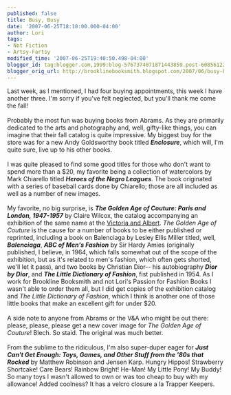 ```yaml
---
published: false
title: Busy, Busy
date: '2007-06-25T18:10:00.000-04:00'
author: Lori
tags:
- Not Fiction
- Artsy-Fartsy
modified_time: '2007-06-25T19:40:50.498-04:00'
blogger_id: tag:blogger.com,1999:blog-5767374071871443859.post-6085612233425556811
blogger_orig_url: http://brooklinebooksmith.blogspot.com/2007/06/busy-busy.html
---
```


Last week, as I mentioned, I had four buying appointments, this week I have another three. I'm sorry if you've felt neglected, but you'll thank me come the fall!<br /><br />Probably the most fun was buying books from Abrams. As they are primarily dedicated to the arts and photography and, well, gifty-like things, you can imagine that their fall catalog is quite impressive. My biggest buy for the store was for a new Andy Goldsworthy book titled <strong><em>Enclosure</em></strong>, which will, I'm quite sure, live up to his other books.<br /><br />I was quite pleased to find some good titles for those who don't want to spend more than a $20, my favorite being a collection of watercolors by Mark Chiarello titled <strong><em>Heroes of the Negro Leagues</em></strong>. The book originated with a series of baseball cards done by Chiarello; those are all included as well as a number of new images.<br /><br />My favorite, no big surprise, is <strong><em>The Golden Age of Couture: Paris and London, 1947-1957</em></strong> by Claire Wilcox, the catalog accompanying an exhibition of the same name at the <a href="http://www.vam.ac.uk/">Victoria and Albert</a>. <em>The Golden Age of Couture</em> is the cause for a number of books to be either published or reprinted, including a book on Balenciaga by Lesley Ellis Miller titled, well, <strong><em>Balenciaga</em></strong>, <strong><em>ABC of Men's Fashion</em></strong> by Sir Hardy Amies (originally published, I believe, in 1964, which falls somewhat out of the scope of the exhibition, but as it's related to men's fashion, which often gets shorted, we'll let it pass), and two books by Christian Dior-- his autobiography <em><strong>Dior by Dior</strong></em>, and <em><strong>The Little Dictionary of Fashion</strong></em>, fist published in 1954. As I work for Brookline Booksmith and not Lori's Passion for Fashion Books I wasn't able to order them all, but I did get copies of the exhibition catalog and <em>The Little Dictionary of Fashion</em>, which I think is another one of those little books that make an excellent gift for under $20.<br /><br />A side note to anyone from Abrams or the V&A who might be out there: please, please, please get a new cover image for <em>The Golden Age of Couture</em>! Blech. So staid. The original was much better.<br /><br />From the sublime to the ridiculous, I'm also super-duper eager for <strong><em>Just Can't Get Enough: Toys, Games, and Other Stuff from the '80s that Rocked</em></strong> by Matthew Robinson and Jensen Karp. Hungry Hippos! Strawberry Shortcake! Care Bears! Rainbow Bright! He-Man! My Little Pony! My Buddy! So many toys I wasn't allowed to own or was too cheap to buy with my allowance! Added coolness? It has a velcro closure a la Trapper Keepers.